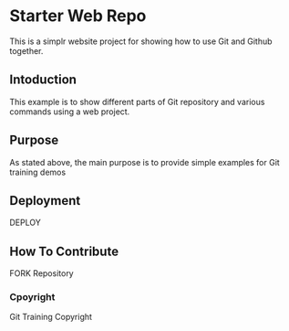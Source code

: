 # Starter Web Repo

This is a simplr website project for showing how to use Git and Github together.

## Intoduction

This example is to show different parts of Git repository and various commands using a web project.

## Purpose

As stated above, the main purpose is to provide simple examples for Git training demos

## Deployment

DEPLOY

## How To Contribute

FORK Repository

### Cpoyright

Git Training Copyright